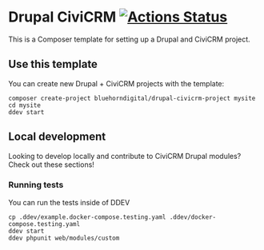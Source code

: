 # Drupal CiviCRM [![Actions Status](https://github.com/bluehorndigital/drupal-civicrm-project/workflows/Build/badge.svg)](https://github.com/bluehorndigital/drupal-civicrm-project/actions)

This is a Composer template for setting up a Drupal and CiviCRM project.

## Use this template

You can create new Drupal + CiviCRM projects with the template:

```
composer create-project bluehorndigital/drupal-civicrm-project mysite
cd mysite
ddev start
```

## Local development

Looking to develop locally and contribute to CiviCRM Drupal modules? Check out these sections!

### Running tests

You can run the tests inside of DDEV

```
cp .ddev/example.docker-compose.testing.yaml .ddev/docker-compose.testing.yaml
ddev start
ddev phpunit web/modules/custom
```
